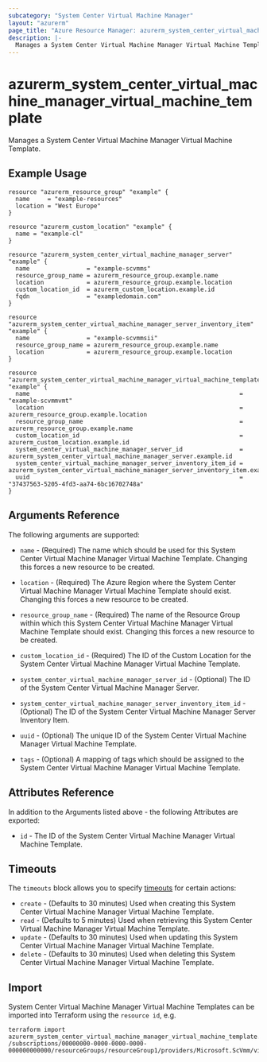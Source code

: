 ```yaml
---
subcategory: "System Center Virtual Machine Manager"
layout: "azurerm"
page_title: "Azure Resource Manager: azurerm_system_center_virtual_machine_manager_virtual_machine_template"
description: |-
  Manages a System Center Virtual Machine Manager Virtual Machine Template.
---
```


# azurerm_system_center_virtual_machine_manager_virtual_machine_template

Manages a System Center Virtual Machine Manager Virtual Machine Template.

## Example Usage

```hcl
resource "azurerm_resource_group" "example" {
  name     = "example-resources"
  location = "West Europe"
}

resource "azurerm_custom_location" "example" {
  name = "example-cl"
}

resource "azurerm_system_center_virtual_machine_manager_server" "example" {
  name                = "example-scvmms"
  resource_group_name = azurerm_resource_group.example.name
  location            = azurerm_resource_group.example.location
  custom_location_id  = azurerm_custom_location.example.id
  fqdn                = "exampledomain.com"
}

resource "azurerm_system_center_virtual_machine_manager_server_inventory_item" "example" {
  name                = "example-scvmmsii"
  resource_group_name = azurerm_resource_group.example.name
  location            = azurerm_resource_group.example.location
}

resource "azurerm_system_center_virtual_machine_manager_virtual_machine_template" "example" {
  name                                                           = "example-scvmmvmt"
  location                                                       = azurerm_resource_group.example.location
  resource_group_name                                            = azurerm_resource_group.example.name
  custom_location_id                                             = azurerm_custom_location.example.id
  system_center_virtual_machine_manager_server_id                = azurerm_system_center_virtual_machine_manager_server.example.id
  system_center_virtual_machine_manager_server_inventory_item_id = azurerm_system_center_virtual_machine_manager_server_inventory_item.example.id
  uuid                                                           = "37437563-5205-4fd3-aa74-6bc16702748a"
}
```

## Arguments Reference

The following arguments are supported:

* `name` - (Required) The name which should be used for this System Center Virtual Machine Manager Virtual Machine Template. Changing this forces a new resource to be created.

* `location` - (Required) The Azure Region where the System Center Virtual Machine Manager Virtual Machine Template should exist. Changing this forces a new resource to be created.

* `resource_group_name` - (Required) The name of the Resource Group within which this System Center Virtual Machine Manager Virtual Machine Template should exist. Changing this forces a new resource to be created.

* `custom_location_id` - (Required) The ID of the Custom Location for the System Center Virtual Machine Manager Virtual Machine Template.

* `system_center_virtual_machine_manager_server_id` - (Optional) The ID of the System Center Virtual Machine Manager Server.

* `system_center_virtual_machine_manager_server_inventory_item_id` - (Optional) The ID of the System Center Virtual Machine Manager Server Inventory Item.

* `uuid` - (Optional) The unique ID of the System Center Virtual Machine Manager Virtual Machine Template.

* `tags` - (Optional) A mapping of tags which should be assigned to the System Center Virtual Machine Manager Virtual Machine Template.

## Attributes Reference

In addition to the Arguments listed above - the following Attributes are exported:

* `id` - The ID of the System Center Virtual Machine Manager Virtual Machine Template.

## Timeouts

The `timeouts` block allows you to specify [timeouts](https://www.terraform.io/docs/configuration/resources.html#timeouts) for certain actions:

* `create` - (Defaults to 30 minutes) Used when creating this System Center Virtual Machine Manager Virtual Machine Template.
* `read` - (Defaults to 5 minutes) Used when retrieving this System Center Virtual Machine Manager Virtual Machine Template.
* `update` - (Defaults to 30 minutes) Used when updating this System Center Virtual Machine Manager Virtual Machine Template.
* `delete` - (Defaults to 30 minutes) Used when deleting this System Center Virtual Machine Manager Virtual Machine Template.

## Import

System Center Virtual Machine Manager Virtual Machine Templates can be imported into Terraform using the `resource id`, e.g.

```shell
terraform import azurerm_system_center_virtual_machine_manager_virtual_machine_template.example /subscriptions/00000000-0000-0000-0000-000000000000/resourceGroups/resourceGroup1/providers/Microsoft.ScVmm/virtualMachineTemplates/virtualMachineTemplate1
```
